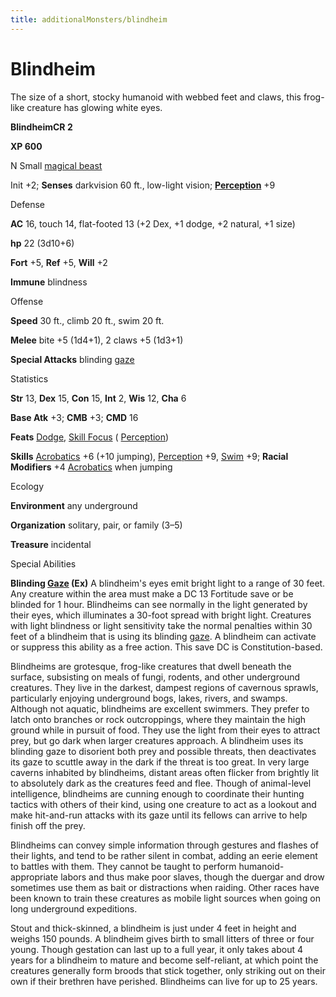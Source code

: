 ```yaml
---
title: additionalMonsters/blindheim
---
```

# Blindheim

The size of a short, stocky humanoid with webbed feet and claws, this frog-like creature has glowing white eyes.

**BlindheimCR 2**

**XP 600**

N Small [magical beast](monsters/creatureTypes.md#_magical-beast)

Init +2; **Senses** darkvision 60 ft., low-light vision; **[Perception](additionalMonsters/../skills/perception.md#_perception)** +9

Defense

**AC** 16, touch 14, flat-footed 13 (+2 Dex, +1 dodge, +2 natural, +1 size)

**hp** 22 (3d10+6)

**Fort** +5, **Ref** +5, **Will** +2

**Immune** blindness

Offense

**Speed** 30 ft., climb 20 ft., swim 20 ft.

**Melee** bite +5 (1d4+1), 2 claws +5 (1d3+1)

**Special Attacks** blinding [gaze](monsters/universalMonsterRules.md#_gaze)

Statistics

**Str** 13, **Dex** 15, **Con** 15, **Int** 2, **Wis** 12, **Cha** 6

**Base Atk** +3; **CMB** +3; **CMD** 16

**Feats** [Dodge](additionalMonsters/../feats.md#_dodge), [Skill Focus](additionalMonsters/../feats.md#_skill-focus) ( [Perception](additionalMonsters/../skills/perception.md#_perception))

**Skills** [Acrobatics](additionalMonsters/../skills/acrobatics.md#_acrobatics) +6 (+10 jumping), [Perception](additionalMonsters/../skills/perception.md#_perception) +9, [Swim](additionalMonsters/../skills/swim.md#_swim) +9; **Racial Modifiers** +4 [Acrobatics](additionalMonsters/../skills/acrobatics.md#_acrobatics) when jumping

Ecology

**Environment** any underground

**Organization** solitary, pair, or family (3–5)

**Treasure** incidental

Special Abilities

**Blinding [Gaze](monsters/universalMonsterRules.md#_gaze) (Ex)** A blindheim's eyes emit bright light to a range of 30 feet. Any creature within the area must make a DC 13 Fortitude save or be blinded for 1 hour. Blindheims can see normally in the light generated by their eyes, which illuminates a 30-foot spread with bright light. Creatures with light blindness or light sensitivity take the normal penalties within 30 feet of a blindheim that is using its blinding [gaze](monsters/universalMonsterRules.md#_gaze). A blindheim can activate or suppress this ability as a free action. This save DC is Constitution-based.

Blindheims are grotesque, frog-like creatures that dwell beneath the surface, subsisting on meals of fungi, rodents, and other underground creatures. They live in the darkest, dampest regions of cavernous sprawls, particularly enjoying underground bogs, lakes, rivers, and swamps. Although not aquatic, blindheims are excellent swimmers. They prefer to latch onto branches or rock outcroppings, where they maintain the high ground while in pursuit of food. They use the light from their eyes to attract prey, but go dark when larger creatures approach. A blindheim uses its blinding gaze to disorient both prey and possible threats, then deactivates its gaze to scuttle away in the dark if the threat is too great. In very large caverns inhabited by blindheims, distant areas often flicker from brightly lit to absolutely dark as the creatures feed and flee. Though of animal-level intelligence, blindheims are cunning enough to coordinate their hunting tactics with others of their kind, using one creature to act as a lookout and make hit-and-run attacks with its gaze until its fellows can arrive to help finish off the prey.

Blindheims can convey simple information through gestures and flashes of their lights, and tend to be rather silent in combat, adding an eerie element to battles with them. They cannot be taught to perform humanoid-appropriate labors and thus make poor slaves, though the duergar and drow sometimes use them as bait or distractions when raiding. Other races have been known to train these creatures as mobile light sources when going on long underground expeditions.

Stout and thick-skinned, a blindheim is just under 4 feet in height and weighs 150 pounds. A blindheim gives birth to small litters of three or four young. Though gestation can last up to a full year, it only takes about 4 years for a blindheim to mature and become self-reliant, at which point the creatures generally form broods that stick together, only striking out on their own if their brethren have perished. Blindheims can live for up to 25 years.

